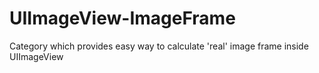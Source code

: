 # UIImageView-ImageFrame
Category which provides easy way to calculate 'real' image frame inside UIImageView
